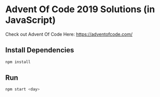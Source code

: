 # Advent Of Code 2019 Solutions (in JavaScript)

Check out Advent Of Code Here: https://adventofcode.com/

## Install Dependencies

```bash
npm install
```

## Run

```bash
npm start <day>
```